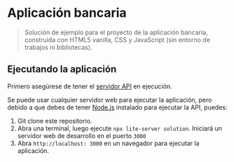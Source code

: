 # Aplicación bancaria

> Solución de ejemplo para el proyecto de la aplicación bancaria, construida con HTML5 vanilla, CSS y JavaScript (sin entorno de trabajos ni bibliotecas).

## Ejecutando la aplicación

Primero asegúrese de tener el [servidor API](../api/README.md) en ejecución.

Se puede usar cualquier servidor web para ejecutar la aplicación, pero debido a que debes de tener [Node.js](https://nodejs.org) instalado para ejecutar la API, puedes:

1. Git clone este repositorio.
2. Abra una terminal, luego ejecute `npx lite-server solution`. Iniciará un servidor web de desarrollo en el puerto `3000`
3. Abra `http://localhost: 3000` en un navegador para ejecutar la aplicación.
